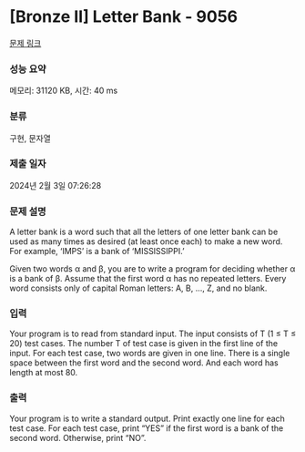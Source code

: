 # [Bronze II] Letter Bank - 9056 

[문제 링크](https://www.acmicpc.net/problem/9056) 

### 성능 요약

메모리: 31120 KB, 시간: 40 ms

### 분류

구현, 문자열

### 제출 일자

2024년 2월 3일 07:26:28

### 문제 설명

<p>A letter bank is a word such that all the letters of one letter bank can be used as many times as desired (at least once each) to make a new word. For example, ‘IMPS’ is a bank of ‘MISSISSIPPI.’</p>

<p>Given two words α and β, you are to write a program for deciding whether α is a bank of β. Assume that the first word α has no repeated letters. Every word consists only of capital Roman letters: A, B, …, Z, and no blank. </p>

### 입력 

 <p>Your program is to read from standard input. The input consists of T (1 ≤ T ≤ 20) test cases. The number T of test case is given in the first line of the input. For each test case, two words are given in one line. There is a single space between the first word and the second word. And each word has length at most 80. </p>

### 출력 

 <p>Your program is to write a standard output. Print exactly one line for each test case. For each test case, print “YES” if the first word is a bank of the second word. Otherwise, print “NO”. </p>

